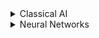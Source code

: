 <details>
<summary>Classical AI</summary>
<br>
Some sources, paper, code, projects,...
</details>

<details>
<summary>Neural Networks</summary>
<br>
Some ANN sources, paper, code, projects,...
  
<details>
<summary>Convolutional Neural Networks</summary>
<br>
Some CNN sources, paper, code, projects,...
  
  <summary>Scene Segmentation</summary>
<br>
1. Paper

- U. Asif, M. Bennamoun and F. Sohel, Unsupervised Segmentation of Unknown Objects in Complex Environments, Autonomous Robots, pp. 1-25, 2015. + Video: https://www.youtube.com/watch?v=-9oMjOpYBRw
2. Data & Code

- Training data: http://sceneparsing.csail.mit.edu/
- Best performing algorithm in competition 2016: https://github.com/hszhao/PSPNet
- Tensorflow ObjectDetection API: https://medium.com/@WuStangDan/step-by-step-tensorflow-object-detection-api-tutorial-part-1-selecting-a-model-a02b6aabe39e
- Some code: https://github.com/priya-dwivedi/Deep-Learning/blob/master/Object_Detection_Tensorflow_API.ipynb + corresponding blog post: https://towardsdatascience.com/is-google-tensorflow-object-detection-api-the-easiest-way-to-implement-image-recognition-a8bd1f500ea0

<summary>Image Capturing</summary>
<br>
1. Paper

- https://cs.stanford.edu/people/karpathy/densecap/
- Scene Understanding: http://vision.stanford.edu/projects/totalscene/index.html
2. Code

- https://github.com/jcjohnson/densecap
</details>
